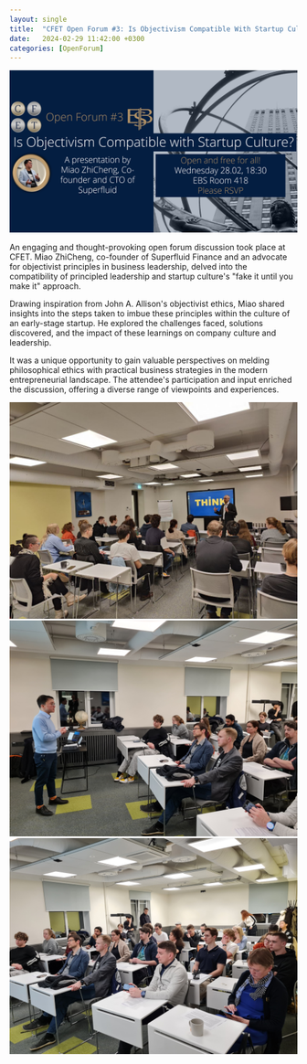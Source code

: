 ```yaml
---
layout: single
title:  "CFET Open Forum #3: Is Objectivism Compatible With Startup Culture?"
date:   2024-02-29 11:42:00 +0300
categories: [OpenForum]
---
```


![Event's poster.](/img/24-02-28-report-openforum/CFET%20OF3%20Miao%20main%20poster%20FB.png)

An engaging and thought-provoking open forum discussion took place at CFET. Miao ZhiCheng, co-founder of Superfluid Finance and an advocate for objectivist principles in business leadership, delved into the compatibility of principled leadership and startup culture's "fake it until you make it" approach.

Drawing inspiration from John A. Allison's objectivist ethics, Miao shared insights into the steps taken to imbue these principles within the culture of an early-stage startup. He explored the challenges faced, solutions discovered, and the impact of these learnings on company culture and leadership.

It was a unique opportunity to gain valuable perspectives on melding philosophical ethics with practical business strategies in the modern entrepreneurial landscape. The attendee's participation and input enriched the discussion, offering a diverse range of viewpoints and experiences.

![Juan Sáenz-Diez opened the event with an brief introduction to Objectivism.](/img/24-02-28-report-openforum/photo_2024-02-29_08-50-39%20(2).jpg)
![Miao ZhiCheng presented the interactive lecture.](/img/24-02-28-report-openforum/20240228_193905.jpg)
![It was a well-attended forum, with discussions and snacks after the lecture.](/img/24-02-28-report-openforum/20240228_193918.jpg)


